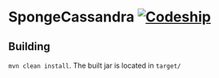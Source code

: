 # SpongeCassandra [![Codeship](https://img.shields.io/codeship/6189b2f0-a1fc-0134-ac98-769a18eb10ba.svg)](https://app.codeship.com/projects/189897)

Building
--------
`mvn clean install`. The built jar is located in `target/`
